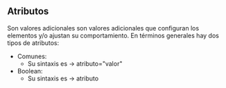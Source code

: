 ## Atributos 
Son valores adicionales son valores adicionales que configuran los elementos y/o ajustan su comportamiento.
En términos generales hay dos tipos de atributos:
- Comunes:
    - Su sintaxis es -> atributo="valor"
- Boolean:
    - Su sintaxis es -> atributo

